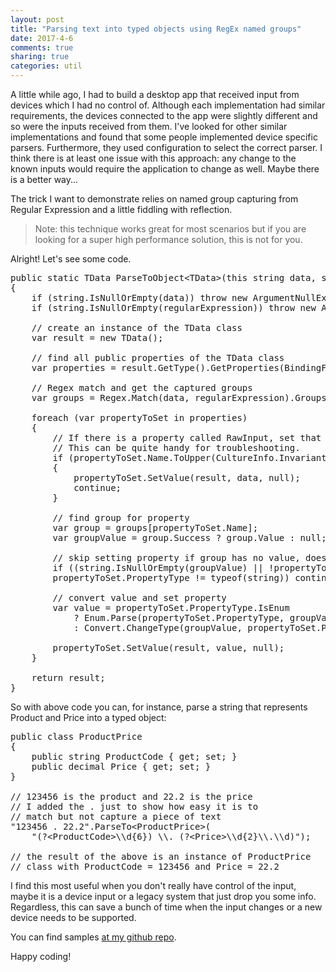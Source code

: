 ```yaml
---
layout: post
title: "Parsing text into typed objects using RegEx named groups"
date: 2017-4-6
comments: true
sharing: true
categories: util
---
```


A little while ago, I had to build a desktop app that received input from devices which I had no control of. Although each implementation had similar requirements, the devices connected to the app were slightly different and so were the inputs received from them. I've looked for other similar implementations and found that some people implemented device specific parsers. Furthermore, they used configuration to select the correct parser. I think there is at least one issue with this approach: any change to the known inputs would require the application to change as well. Maybe there is a better way...

The trick I want to demonstrate relies on named group capturing from Regular Expression and a little fiddling with reflection.

> Note: this technique works great for most scenarios but if you are looking for a super high performance solution, this is not for you.

Alright! Let's see some code.

<pre class="brush:csharp">
public static TData ParseToObject&lt;TData&gt;(this string data, string regularExpression) where TData : new()
{
    if (string.IsNullOrEmpty(data)) throw new ArgumentNullException(nameof(data));
    if (string.IsNullOrEmpty(regularExpression)) throw new ArgumentNullException(nameof(regularExpression));

    // create an instance of the TData class
    var result = new TData();

    // find all public properties of the TData class
    var properties = result.GetType().GetProperties(BindingFlags.Public | BindingFlags.Instance);

    // Regex match and get the captured groups
    var groups = Regex.Match(data, regularExpression).Groups;

    foreach (var propertyToSet in properties)
    {
        // If there is a property called RawInput, set that with the original text value. 
        // This can be quite handy for troubleshooting.
        if (propertyToSet.Name.ToUpper(CultureInfo.InvariantCulture) == "RAWINPUT")
        {
            propertyToSet.SetValue(result, data, null);
            continue;
        }

        // find group for property
        var group = groups[propertyToSet.Name];
        var groupValue = group.Success ? group.Value : null;

        // skip setting property if group has no value, doesn't exit or property is not value type
        if ((string.IsNullOrEmpty(groupValue) || !propertyToSet.PropertyType.IsValueType) 
        propertyToSet.PropertyType != typeof(string)) continue;

        // convert value and set property
        var value = propertyToSet.PropertyType.IsEnum
            ? Enum.Parse(propertyToSet.PropertyType, groupValue)
            : Convert.ChangeType(groupValue, propertyToSet.PropertyType, CultureInfo.InvariantCulture);

        propertyToSet.SetValue(result, value, null);
    }

    return result;
}
</pre>

So with above code you can, for instance, parse a string that represents Product and Price into a typed object:

<pre class="brush:csharp">
public class ProductPrice
{
    public string ProductCode { get; set; }
    public decimal Price { get; set; }
}

// 123456 is the product and 22.2 is the price
// I added the . just to show how easy it is to 
// match but not capture a piece of text
"123456 . 22.2".ParseTo&lt;ProductPrice&gt;(
    "(?&lt;ProductCode&gt;\\d{6}) \\. (?&lt;Price&gt;\\d{2}\\.\\d)");

// the result of the above is an instance of ProductPrice 
// class with ProductCode = 123456 and Price = 22.2
</pre>

I find this most useful when you don't really have control of the input, maybe it is a device input or a legacy system that just drop you some info. Regardless, this can save a bunch of time when the input changes or a new device needs to be supported.

You can find samples [at my github repo](https://github.com/jlucaspains/BlogSamples).

Happy coding!